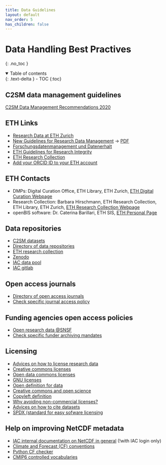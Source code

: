 ```yaml
---
title: Data Guidelines
layout: default
nav_order: 5
has_children: false
---
```


# Data Handling Best Practives
{: .no_toc }

<details open markdown="block">
  <summary>
    Table of contents
  </summary>
  {: .text-delta }
  - TOC
  {:toc}
</details>

## C2SM data management guidelines
[C2SM Data Management Recommendations 2020](https://polybox.ethz.ch/index.php/s/pyZRPF4FfJJ47g1)

## ETH Links
   * [Research Data at ETH Zurich](https://ethz.ch/staffnet/en/service/a-to-z/research-data.html)
   * [New Guidelines for Research Data Management](https://ethz.ch/staffnet/en/news-and-events/internal-news/archive/2022/10/new-guidelines-for-research-data-management.html) -> [PDF](https://rechtssammlung.sp.ethz.ch/Dokumente/414.2en.pdf)
   * [Forschungsdatenmanagement und Datenerhalt](https://documentation.library.ethz.ch/display/DD/Forschungsdatenmanagement+und+Datenerhalt)
   * [ETH Guidelines for Research Integrity](https://doi.org/10.3929/ethz-b-000179298)
   * [ETH Research Collection](https://www.research-collection.ethz.ch)
   * [Add your ORCID ID to your ETH account](https://documentation.library.ethz.ch/display/RC/Assign+ORCID+iD)

## ETH Contacts
   * DMPs: Digital Curation Office, ETH Library, ETH Zurich, [ETH Digital Curation Webpage](http://www.library.ethz.ch/en/ms/Digital-Curation-at-ETH-Zurich)
   * Research Collection: Barbara Hirschmann, ETH Research Collection, ETH Library, ETH Zurich, [ETH Research Collection Webpage](https://library.ethz.ch/en/publishing-and-archiving/publishing-and-registering/publishing-in-the-research-collection.html)
   * openBIS software: Dr. Caterina Barillari, ETH SIS, [ETH Personal Page](https://www.ethz.ch/en/the-eth-zurich/organisation/departments/informatikdienste/personen/person-detail.html?persid=185758)

## Data repositories
   * [C2SM datasets](https://c2sm.github.io/datasets/)
   * [Directory of data repositories](https://www.re3data.org)
   * [ETH research collection](https://www.research-collection.ethz.ch)
   * [Zenodo](https://zenodo.org)
   * [IAC data pool](http://data.iac.ethz.ch/atmos/)
   * [IAC gitlab](https://git.iac.ethz.ch)

## Open access journals
   * [Directory of open access journals](https://www.doaj.org)
   * [Check specific journal access policy](https://v2.sherpa.ac.uk/romeo/)

## Funding agencies open access policies
   * [Open research data @SNSF](http://www.snf.ch/en/theSNSF/research-policies/open_research_data/Pages/default.aspx)
   * [Check specific funder archiving mandates](https://v2.sherpa.ac.uk/juliet/)
     
## Licensing
   * [Advices on how to license research data](http://www.dcc.ac.uk/resources/how-guides/license-research-data)
   * [Creative commons licenses](https://creativecommons.org)
   * [Open data commons licenses](https://opendatacommons.org)
   * [GNU licenses](https://www.gnu.org/licenses/gpl.html)
   * [Open definition for data](https://opendefinition.org)
   * [Creative commons and open science](https://zenodo.org/record/840652#.XHm1Vi17TOQ)
   * [Copyleft definition](https://en.wikipedia.org/wiki/Copyleft)
   * [Why avoiding non-commercial licenses?](https://freedomdefined.org/Licenses/NC)
   * [Advices on how to cite datasets](http://www.dcc.ac.uk/resources/how-guides/cite-datasets)
   * [SPDX (standard for easy sofware licensing](https://spdx.org/ids)

## Help on improving NetCDF metadata
   * [IAC internal documentation on NetCDF in general](https://wiki.iac.ethz.ch/IT/LinuxNetCDF) (!with IAC login only)
   * [Climate and Forecast (CF) conventions](http://cfconventions.org)
   * [Python CF checker](https://github.com/cedadev/cf-checker)
   * [CMIP6 controlled vocabularies](https://cmor.llnl.gov/mydoc_cmor3_CV/)


